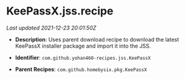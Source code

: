 # KeePassX.jss.recipe

_Last updated 2021-12-23 20:01:50Z_

- **Description**: Uses parent download recipe to download the latest KeePassX installer package and import it into the JSS.

- **Identifier**: `com.github.yohan460-recipes.jss.KeePassX`

- **Parent Recipes**: `com.github.homebysix.pkg.KeePassX`
